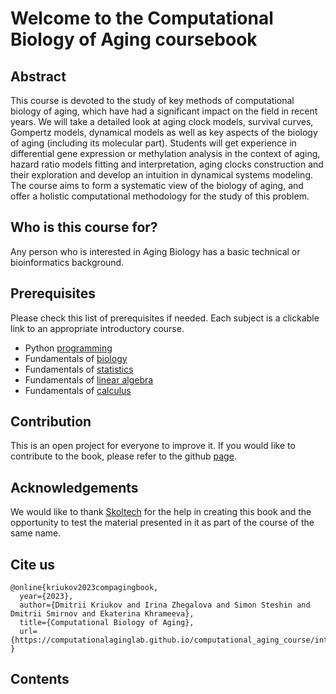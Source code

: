 # Welcome to the Computational Biology of Aging coursebook

## Abstract

This course is devoted to the study of key methods of computational biology of aging, which have had a significant impact on the field in recent years. We will take a detailed look at aging clock models, survival curves, Gompertz models, dynamical models as well as key aspects of the biology of aging (including its molecular part). Students will get experience in differential gene expression or methylation analysis in the context of aging, hazard ratio models fitting and interpretation, aging clocks construction and their exploration and develop an intuition in dynamical systems modeling. The course aims to form a systematic view of the biology of aging, and offer a holistic computational methodology for the study of this problem.

## Who is this course for?

Any person who is interested in Aging Biology has a basic technical or bioinformatics background.

## Prerequisites

Please check this list of prerequisites if needed. Each subject is a clickable link to an appropriate introductory course. 

* Python [programming](https://www.edx.org/course/cs50s-introduction-to-programming-with-python?index=product&queryID=dfb8fc1640084acfa13867e336ac5332&position=1)
* Fundamentals of [biology](https://www.edx.org/course/introduction-to-biology-the-secret-of-life-3)
* Fundamentals of [statistics](https://www.edx.org/course/probability-and-statistics-in-data-science-using-p?index=product&queryID=fd2ddd2e17ab1b0ce5d2187069b62cc0&position=1)
* Fundamentals of [linear algebra](https://nla.skoltech.ru/)
* Fundamentals of [calculus](https://www.edx.org/course/calculus-1a-differentiation?index=product&queryID=40288109e953ccd5f708fbf6bb298e9b&position=1)

## Contribution

This is an open project for everyone to improve it. If you would like to contribute to the book, please refer to the github [page](https://github.com/ComputationalAgingLab/computational_aging_course).

## Acknowledgements

We would like to thank [Skoltech](https://www.skoltech.ru/) for the help in creating this book and the opportunity to test the material presented in it as part of the course of the same name.

## Cite us
```
@online{kriukov2023compagingbook,
  year={2023},
  author={Dmitrii Kriukov and Irina Zhegalova and Simon Steshin and Dmitrii Smirnov and Ekaterina Khrameeva},
  title={Computational Biology of Aging},
  url={https://computationalaginglab.github.io/computational_aging_course/intro.html},
}
```

## Contents

```{tableofcontents}
```

